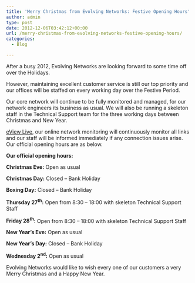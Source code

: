 ```yaml
---
title: 'Merry Christmas from Evolving Networks: Festive Opening Hours'
author: admin
type: post
date: 2012-12-06T03:42:12+00:00
url: /merry-christmas-from-evolving-networks-festive-opening-hours/
categories:
  - Blog

---
```

After a busy 2012, Evolving Networks are looking forward to some time off over the Holidays.

However, maintaining excellent customer service is still our top priority and our offices will be staffed on every working day over the Festive Period.

Our core network will continue to be fully monitored and managed, for our network engineers its business as usual. We will also be running a skeleton staff in the Technical Support team for the three working days between Christmas and New Year.

[eView Live][1], our online network monitoring will continuously monitor all links and our staff will be informed immediately if any connection issues arise. Our official opening hours are as below.

**Our official opening hours:**

**Christmas Eve:** Open as usual
  
**Christmas Day:** Closed – Bank Holiday
  
**Boxing Day:** Closed – Bank Holiday
  
**Thursday 27<sup>th</sup>:** Open from 8:30 – 18:00 with skeleton Technical Support Staff
  
**Friday 28<sup>th</sup>:** Open from 8:30 – 18:00 with skeleton Technical Support Staff
  
**New Year’s Eve:** Open as usual
  
**New Year’s Day:** Closed – Bank Holiday
  
**Wednesday 2<sup>nd</sup>:** Open as usual

Evolving Networks would like to wish every one of our customers a very Merry Christmas and a Happy New Year.

 [1]: /advanced-network-analytics/ "eView Live"